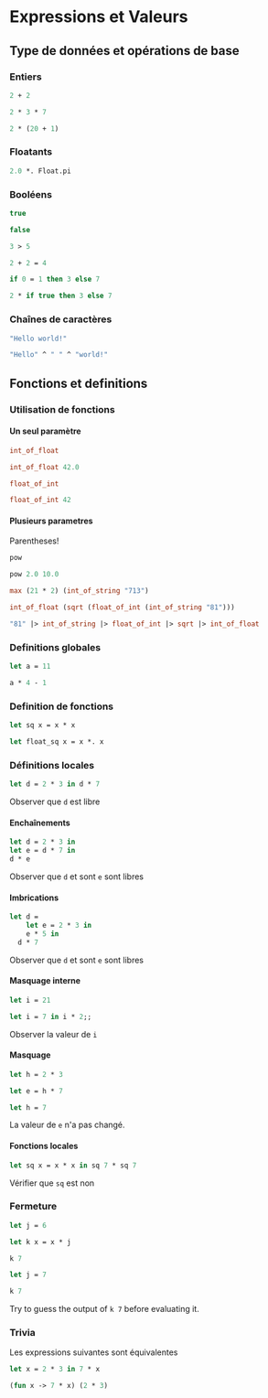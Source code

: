 # Expressions et Valeurs

## Type de données et opérations de base

### Entiers
```ocaml
2 + 2
```

```ocaml
2 * 3 * 7
```

```ocaml
2 * (20 + 1)
```

### Floatants
```ocaml
2.0 *. Float.pi
```

### Booléens

```ocaml
true
```

```ocaml
false
```

```ocaml
3 > 5
```

```ocaml
2 + 2 = 4
```

```ocaml
if 0 = 1 then 3 else 7
```

```ocaml
2 * if true then 3 else 7
```
### Chaînes de caractères

```ocaml
"Hello world!"
```

```ocaml
"Hello" ^ " " ^ "world!"
```

## Fonctions et definitions

### Utilisation de fonctions

#### Un seul paramètre

```ocaml
int_of_float
```

```ocaml
int_of_float 42.0
```

```ocaml
float_of_int
```

```ocaml
float_of_int 42
```

#### Plusieurs parametres

Parentheses!

```ocaml
pow
```

```ocaml
pow 2.0 10.0
```

```ocaml
max (21 * 2) (int_of_string "713")
```

```ocaml
int_of_float (sqrt (float_of_int (int_of_string "81")))
```

```ocaml
"81" |> int_of_string |> float_of_int |> sqrt |> int_of_float
```

### Definitions globales

```ocaml
let a = 11
```

```ocaml
a * 4 - 1
```

### Definition de fonctions

```ocaml
let sq x = x * x
```

```ocaml
let float_sq x = x *. x
```

### Définitions locales

```ocaml
let d = 2 * 3 in d * 7
```

Observer que `d` est libre

#### Enchaînements
```ocaml
let d = 2 * 3 in
let e = d * 7 in
d * e
```

Observer que `d` et sont `e` sont libres

#### Imbrications
```ocaml
let d =
    let e = 2 * 3 in
    e * 5 in
  d * 7
```

Observer que `d` et sont `e` sont libres

#### Masquage interne

```ocaml
let i = 21
```

```ocaml
let i = 7 in i * 2;;
```

Observer la valeur de `i`

#### Masquage

```ocaml
let h = 2 * 3
```

```ocaml
let e = h * 7
```

```ocaml
let h = 7
```

La valeur de `e` n'a pas changé.

#### Fonctions locales

```ocaml
let sq x = x * x in sq 7 * sq 7
```

Vérifier que `sq` est non

### Fermeture

```ocaml
let j = 6
```

```ocaml
let k x = x * j
```

```ocaml
k 7
```

```ocaml
let j = 7
```

```ocaml
k 7
```

Try to guess the output of `k 7` before evaluating it.

### Trivia

Les expressions suivantes sont équivalentes
```ocaml
let x = 2 * 3 in 7 * x
```

```ocaml
(fun x -> 7 * x) (2 * 3)
```